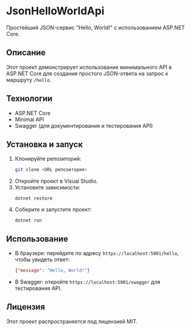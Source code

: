 # JsonHelloWorldApi

Простейший JSON-сервис "Hello, World!" с использованием ASP.NET Core.

## Описание
Этот проект демонстрирует использование минимального API в ASP.NET Core для создания простого JSON-ответа на запрос к маршруту `/hello`.

## Технологии
- ASP.NET Core
- Minimal API
- Swagger (для документирования и тестирования API)

## Установка и запуск
1. Клонируйте репозиторий:
    ```bash
    git clone <URL репозитория>
    ```
2. Откройте проект в Visual Studio.
3. Установите зависимости:
    ```
    dotnet restore
    ```
4. Соберите и запустите проект:
    ```
    dotnet run
    ```

## Использование
- В браузере: перейдите по адресу `https://localhost:5001/hello`, чтобы увидеть ответ:
    ```json
    {"message": "Hello, World!"}
    ```
- В Swagger: откройте `https://localhost:5001/swagger` для тестирования API.

## Лицензия
Этот проект распространяется под лицензией MIT.
